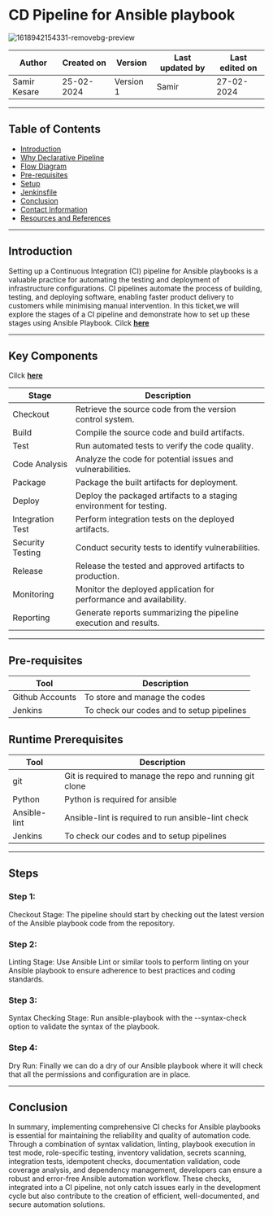 # CD Pipeline for Ansible playbook

![1618942154331-removebg-preview](https://github.com/CodeOps-Hub/Documentation/assets/156056570/018bdd90-fea0-4c30-b56c-7e8b868645e9)



|   Author        |  Created on   |  Version   | Last updated by  | Last edited on |
| --------------- | --------------| -----------|----------------- | -------------- |
| Samir Kesare |  25-02-2024  |  Version 1 | Samir  | 27-02-2024    |

***
## Table of Contents
+ [Introduction](#Introduction)
+ [Why Declarative Pipeline](#Why-Declarative-Pipeline)
+ [Flow Diagram](#Flow-Diagram)
+ [Pre-requisites](#Pre-requisites)
+ [Setup](#Setup)
+ [Jenkinsfile](#Jenkinsfile)
+ [Conclusion](#Conclusion)
+ [Contact Information](#Contact-Information)
+ [Resources and References](#Resources-and-References)
  
***
## Introduction

Setting up a Continuous Integration (CI) pipeline for Ansible playbooks is a valuable practice for automating the testing and deployment of infrastructure configurations. CI pipelines automate the process of building, testing, and deploying software, enabling faster product delivery to customers while minimising manual intervention. In this ticket,we will explore the stages of a CI pipeline and demonstrate how to set up these stages using Ansible Playbook. Cilck [**here**](https://github.com/avengers-p7/Documentation/blob/main/Application_CI/Implementation/GenericDoc/jenkinsPipeline.md)

***
## Key Components

 Cilck [**here**](https://github.com/CodeOps-Hub/Documentation/blob/main/Application_CI/Design/01-%20Understanding/CI_Concepts.md)

| Stage       | Description                                      | 
|-------------|--------------------------------------------------|
| Checkout    | Retrieve the source code from the version control system. | 
| Build       | Compile the source code and build artifacts.     | 
| Test        | Run automated tests to verify the code quality.   | 
| Code Analysis | Analyze the code for potential issues and vulnerabilities. |
| Package     | Package the built artifacts for deployment.      | 
| Deploy      | Deploy the packaged artifacts to a staging environment for testing. | 
| Integration Test | Perform integration tests on the deployed artifacts. | 
| Security Testing | Conduct security tests to identify vulnerabilities. | 
| Release     | Release the tested and approved artifacts to production. | 
| Monitoring  | Monitor the deployed application for performance and availability. |
| Reporting   | Generate reports summarizing the pipeline execution and results. |

***

## Pre-requisites

| Tool   | Description                          | 
|--------|--------------------------------------|
| Github Accounts | To store and manage the codes| 
| Jenkins | To check our codes and to setup pipelines         |  

## Runtime Prerequisites

| Tool   | Description                          | 
|--------|--------------------------------------|
| git | Git is required to manage the repo and running git clone| 
| Python | Python is required for ansible         |  
| Ansible-lint | Ansible-lint is required to run ansible-lint check         | 
| Jenkins | To check our codes and to setup pipelines         | 

***
## Steps
### Step 1:

Checkout Stage: The pipeline should start by checking out the latest version of the Ansible playbook code from the repository.

### Step 2:

Linting Stage: Use Ansible Lint or similar tools to perform linting on your Ansible playbook to ensure adherence to best practices and coding standards.

### Step 3:

Syntax Checking Stage: Run ansible-playbook with the --syntax-check option to validate the syntax of the playbook.

### Step 4:

Dry Run: Finally we can do a dry of our Ansible playbook where it will check that all the permissions and configuration are in place.

***
## Conclusion 

In summary, implementing comprehensive CI checks for Ansible playbooks is essential for maintaining the reliability and quality of automation code. Through a combination of syntax validation, linting, playbook execution in test mode, role-specific testing, inventory validation, secrets scanning, integration tests, idempotent checks, documentation validation, code coverage analysis, and dependency management, developers can ensure a robust and error-free Ansible automation workflow. These checks, integrated into a CI pipeline, not only catch issues early in the development cycle but also contribute to the creation of efficient, well-documented, and secure automation solutions.
